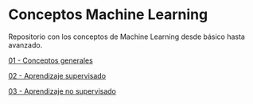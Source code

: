 # Conceptos Machine Learning
Repositorio con los conceptos de Machine Learning desde básico hasta avanzado.

[01 - Conceptos generales](/01%20-%20Conceptos%20generales/)

[02 - Aprendizaje supervisado](/02%20-%20Aprendizaje%20supervisado/)

[03 - Aprendizaje no supervisado](/03%20-%20Aprendizaje%20no%20supervisado/)

